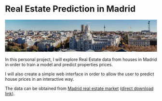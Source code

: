 # Real Estate Prediction in Madrid

[<img src="img/header.jpg">](https://www.kaggle.com/mirbektoktogaraev/madrid-real-estate-market)

In this personal project, I will explore Real Estate data from houses in Madrid in order to train a model and predict
properties prices.

I will also create a simple web interface in order to allow the user to predict house prices in an interactive way.

The data can be obtained from
[Madrid real estate market](https://www.kaggle.com/mirbektoktogaraev/madrid-real-estate-market)
([direct download link](https://www.kaggle.com/mirbektoktogaraev/madrid-real-estate-market/download)).
